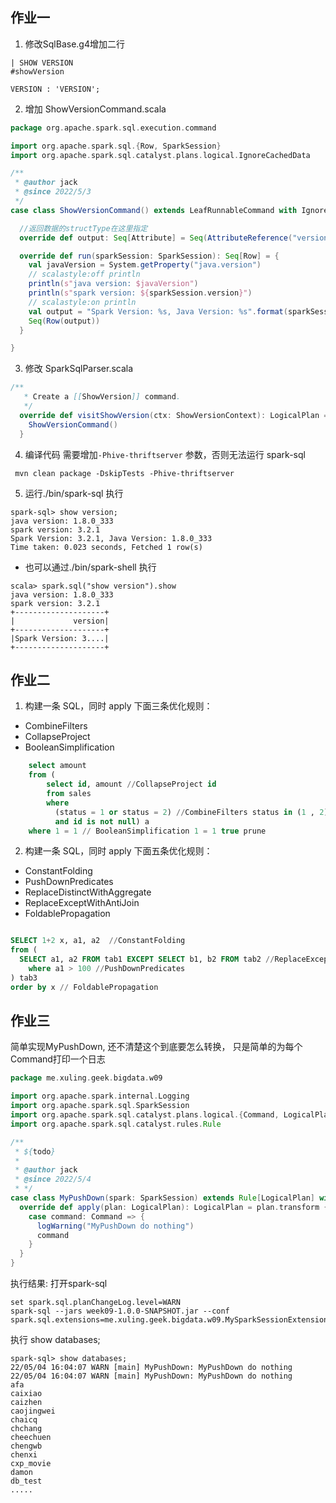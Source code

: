 ## 作业一

1. 修改SqlBase.g4增加二行
```
| SHOW VERSION                                                     #showVersion
   
VERSION : 'VERSION';
```

2. 增加 ShowVersionCommand.scala
```scala
package org.apache.spark.sql.execution.command

import org.apache.spark.sql.{Row, SparkSession}
import org.apache.spark.sql.catalyst.plans.logical.IgnoreCachedData

/**
 * @author jack
 * @since 2022/5/3
 */
case class ShowVersionCommand() extends LeafRunnableCommand with IgnoreCachedData {

  //返回数据的structType在这里指定
  override def output: Seq[Attribute] = Seq(AttributeReference("version", StringType)())

  override def run(sparkSession: SparkSession): Seq[Row] = {
    val javaVersion = System.getProperty("java.version")
    // scalastyle:off println
    println(s"java version: $javaVersion")
    println(s"spark version: ${sparkSession.version}")
    // scalastyle:on println
    val output = "Spark Version: %s, Java Version: %s".format(sparkSession.version, javaVersion);
    Seq(Row(output))
  }

}
```

3. 修改 SparkSqlParser.scala 
```scala
/**
   * Create a [[ShowVersion]] command.
   */
  override def visitShowVersion(ctx: ShowVersionContext): LogicalPlan = withOrigin(ctx) {
    ShowVersionCommand()
  }
```
4. 编译代码
需要增加`-Phive-thriftserver` 参数，否则无法运行 spark-sql

```shell
 mvn clean package -DskipTests -Phive-thriftserver
```
5. 运行./bin/spark-sql 执行

```shell
spark-sql> show version;
java version: 1.8.0_333
spark version: 3.2.1
Spark Version: 3.2.1, Java Version: 1.8.0_333
Time taken: 0.023 seconds, Fetched 1 row(s)
```
* 也可以通过./bin/spark-shell 执行
```shell
scala> spark.sql("show version").show
java version: 1.8.0_333
spark version: 3.2.1
+--------------------+
|             version|
+--------------------+
|Spark Version: 3....|
+--------------------+
```

## 作业二
1. 构建一条 SQL，同时 apply 下面三条优化规则：
* CombineFilters
* CollapseProject
* BooleanSimplification
```sql
    select amount 
    from (
        select id, amount //CollapseProject id
        from sales
        where 
          (status = 1 or status = 2) //CombineFilters status in (1 , 2)
          and id is not null) a
    where 1 = 1 // BooleanSimplification 1 = 1 true prune
```
2. 构建一条 SQL，同时 apply 下面五条优化规则：
* ConstantFolding
* PushDownPredicates
* ReplaceDistinctWithAggregate
* ReplaceExceptWithAntiJoin
* FoldablePropagation

```sql

SELECT 1+2 x, a1, a2  //ConstantFolding
from (
  SELECT a1, a2 FROM tab1 EXCEPT SELECT b1, b2 FROM tab2 //ReplaceExceptWithAntiJoin, ReplaceDistinctWithAggregate 
    where a1 > 100 //PushDownPredicates
) tab3
order by x // FoldablePropagation

```

## 作业三
简单实现MyPushDown, 还不清楚这个到底要怎么转换， 只是简单的为每个Command打印一个日志

```scala
package me.xuling.geek.bigdata.w09

import org.apache.spark.internal.Logging
import org.apache.spark.sql.SparkSession
import org.apache.spark.sql.catalyst.plans.logical.{Command, LogicalPlan}
import org.apache.spark.sql.catalyst.rules.Rule

/**
 * ${todo}
 *
 * @author jack
 * @since 2022/5/4
 * */
case class MyPushDown(spark: SparkSession) extends Rule[LogicalPlan] with Logging{
  override def apply(plan: LogicalPlan): LogicalPlan = plan.transform {
    case command: Command => {
      logWarning("MyPushDown do nothing")
      command
    }
  }
}
```

执行结果: 打开spark-sql
```shell
set spark.sql.planChangeLog.level=WARN
spark-sql --jars week09-1.0.0-SNAPSHOT.jar --conf spark.sql.extensions=me.xuling.geek.bigdata.w09.MySparkSessionExtension
```
执行 show databases;

```shell
spark-sql> show databases;
22/05/04 16:04:07 WARN [main] MyPushDown: MyPushDown do nothing
22/05/04 16:04:07 WARN [main] MyPushDown: MyPushDown do nothing
afa
caixiao
caizhen
caojingwei
chaicq
chchang
cheechuen
chengwb
chenxi
cxp_movie
damon
db_test
.....
```

